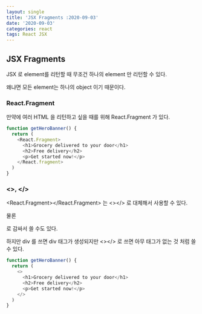 ```yaml
---
layout: single
title: 'JSX Fragments :2020-09-03'
date: '2020-09-03'
categories: react
tags: React JSX
---
```


## JSX Fragments

JSX 로 element를 리턴할 때 무조건 하나의 element 만 리턴할 수 있다.

왜냐면 모든 element는 하나의 object 이기 때문이다.

### React.Fragment

만약에 여러 HTML 을 리턴하고 싶을 때를 위해 React.Fragment 가 있다.

```javascript
function getHeroBanner() {
  return (
    <React.Fragment>
      <h1>Grocery delivered to your door</h1>
      <h2>Free delivery</h2>
      <p>Get started now!</p>
    </React.fragment>
  )
}
```

### <>, </>

<React.Fragment></React.Fragment> 는 <></> 로 대체해서 사용할 수 있다.

물론 <div></div>로 감싸서 쓸 수도 있다.

하지만 div 를 쓰면 div 태그가 생성되지만 <></> 로 쓰면 아무 태그가 없는 것 처럼 쓸 수 있다.

```javascript
function getHeroBanner() {
  return (
    <>
      <h1>Grocery delivered to your door</h1>
      <h2>Free delivery</h2>
      <p>Get started now!</p>
    </>
  )
}
```